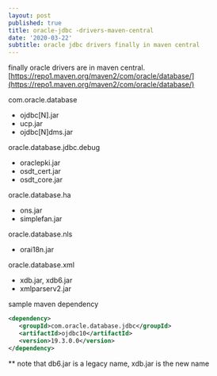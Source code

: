 ```yaml
---
layout: post
published: true
title: oracle-jdbc -drivers-maven-central
date: '2020-03-22'
subtitle: oracle jdbc drivers finally in maven central
---
```

finally oracle drivers are in maven central.    
[https://repo1.maven.org/maven2/com/oracle/database/](https://repo1.maven.org/maven2/com/oracle/database/)   
   
 com.oracle.database      
 - ojdbc[N].jar   
 - ucp.jar   
 - ojdbc[N]dms.jar      
    
 oracle.database.jdbc.debug  
 - oraclepki.jar   
 - osdt_cert.jar   
 - osdt_core.jar   
    
 oracle.database.ha   
 - ons.jar   
 - simplefan.jar   
    
 oracle.database.nls
 - orai18n.jar   
    
 oracle.database.xml
 - xdb.jar, xdb6.jar
 - xmlparserv2.jar   
    
 sample maven dependency
 ```xml
 <dependency>
    <groupId>com.oracle.database.jdbc</groupId>
    <artifactId>ojdbc10</artifactId>
    <version>19.3.0.0</version>
</dependency>   
```   
 ** note that db6.jar is a legacy name, xdb.jar is the new name
